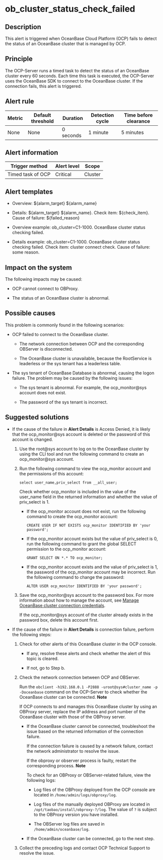 ob_cluster_status_check_failed 
===================================================



**Description** 
------------------------------------

This alert is triggered when OceanBase Cloud Platform (OCP) fails to detect the status of an OceanBase cluster that is managed by OCP.

Principle 
------------------------------

The OCP-Server runs a timed task to detect the status of an OceanBase cluster every 60 seconds. Each time this task is executed, the OCP-Server uses the OceanBase SDK to connect to the OceanBase cluster. If the connection fails, this alert is triggered.

**Alert rule** 
-----------------------------------



| Metric | Default threshold | Duration  | Detection cycle | Time before clearance |
|--------|-------------------|-----------|-----------------|-----------------------|
| None   | None              | 0 seconds | 1 minute        | 5 minutes             |



Alert information 
--------------------------------------



|  Trigger method   | Alert level |  Scope  |
|-------------------|-------------|---------|
| Timed task of OCP | Critical    | Cluster |



**Alert templates** 
----------------------------------------

* Overview: ${alarm_target} ${alarm_name}

  

* Details: ${alarm_target} ${alarm_name}. Check item: ${check_item}. Cause of failure: ${failed_reason}

  

* Overview example: ob_cluster=C1-1000. OceanBase cluster status checking failed.

  

* Details example: ob_cluster=C1-1000. OceanBase cluster status checking failed. Check item: cluster connect check. Cause of failure: some reason.

  




**Impact on the system** 
---------------------------------------------

The following impacts may be caused:

* OCP cannot connect to OBProxy.

  

* The status of an OceanBase cluster is abnormal.

  




**Possible causes** 
----------------------------------------

This problem is commonly found in the following scenarios:

* OCP failed to connect to the OceanBase cluster. 

  * The network connection between OCP and the corresponding OBServer is disconnected.

    
  
  * The OceanBase cluster is unavailable, because the RootService is leaderless or the sys tenant has a leaderless table.

    
  

  

* The sys tenant of OceanBase Database is abnormal, causing the logon failure. The problem may be caused by the following issues:

  * The sys tenant is abnormal. For example, the ocp_monitor@sys account does not exist.

    
  
  * The password of the sys tenant is incorrect.

    
  

  




**Suggested solutions** 
--------------------------------------------

* If the cause of the failure in **Alert Details** is Access Denied, it is likely that the ocp_monitor@sys account is deleted or the password of this account is changed. 

  1. Use the root@sys account to log on to the OceanBase cluster by using the CLI tool and run the following command to create an ocp_monitor@sys account.

     
  
  2. Run the following command to view the ocp_monitor account and the permissions of this account: 

     ```unknow
     select user_name,priv_select from __all_user; 
     ```

     

     Check whether ocp_monitor is included in the value of the user_name field in the returned information and whether the value of priv_select is 1. 
     * If the ocp_monitor account does not exist, run the following command to create the ocp_monitor account: 

       `CREATE USER IF NOT EXISTS ocp_monitor IDENTIFIED BY 'your password';`
       
     
     * If the ocp_monitor account exists but the value of priv_select is 0, run the following command to grant the global SELECT permission to the ocp_monitor account: 

       `GRANT SELECT ON *.* TO ocp_monitor;`
       
     
     * If the ocp_monitor account exists and the value of priv_select is 1, the password of the ocp_monitor account may be incorrect. Run the following command to change the password: 

       `ALTER USER ocp_monitor IDENTIFIED BY 'your password';`
       
     

     
  
  3. Save the ocp_monitor@sys account to the password box. For more information about how to manage the account, see [Manage OceanBase cluster connection credentials](/en-US/3.ob-cloud-platform/3.userguide-features/8.user-center/4.password-box/1.ob-cluster-connection-credential-management.md). 

     If the ocp_monitor@sys account of the cluster already exists in the password box, delete this account first.
     
  

  




<!-- -->

* If the cause of the failure in **Alert Details** is connection failure, perform the following steps: 

  1. Check for other alerts of this OceanBase cluster in the OCP console. 

     * If any, resolve these alerts and check whether the alert of this topic is cleared.

       
     
     * If not, go to Step b.

       
     

     
  
  2. Check the network connection between OCP and OBServer. 

     Run the `obclient -h192.168.0.1 -P2888 -uroot@sys#cluster_name -p -Doceanbase` command on the OCP-Server to check whether the OceanBase cluster can be connected. 
     **Note**

     

     If OCP connects to and manages this OceanBase cluster by using an OBProxy server, replace the IP address and port number of the OceanBase cluster with those of the OBProxy server.
     * If the OceanBase cluster cannot be connected, troubleshoot the issue based on the returned information of the connection failure. 

       If the connection failure is caused by a network failure, contact the network administrator to resolve the issue. 

       If the obproxy or observer process is faulty, restart the corresponding process. 
       **Note**

       

       To check for an OBProxy or OBServer-related failure, view the following logs:
       * Log files of the OBProxy deployed from the OCP console are located in `/home/admin/logs/obproxy/log`.

         
       
       * Log files of the manually deployed OBProxy are located in `/opt/taobao/install/obproxy-?/log`. The value of `?` is subject to the OBProxy version you have installed.

         
       
       * The OBServer log files are saved in `/home/admin/oceanbase/log`.

         
       

       
       
     
     * If the OceanBase cluster can be connected, go to the next step.

       
     

     
  
  3. Collect the preceding logs and contact OCP Technical Support to resolve the issue.

     
  

  






